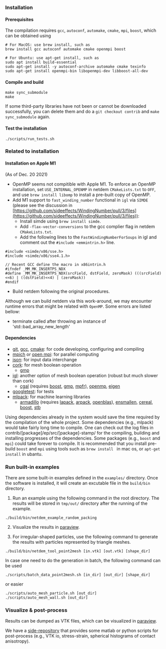 ###

### Installation

#### Prerequisites

The compilation requires ``gcc``, ``autoconf``, ``automake``, ``cmake``, ``mpi``, ``boost``, which can be obtained using

```
# For MacOS: use brew install, such as
brew install gcc autoconf automake cmake openmpi boost
        
# For Ubuntu: use apt-get install, such as
sudo apt install build-essential
sudo apt-get install -y autoconf-archive automake cmake texinfo
sudo apt-get install openmpi-bin libopenmpi-dev libboost-all-dev
```

#### Compile and build

```
make sync_submodule
make
``` 

If some third-party libraries have not been or cannot be downloaded successfully, you can delete them and do a ``git checkout contrib`` and ``make sync_submodule`` again.


#### Test the installation

```
./scripts/run_tests.sh
```

### Related to installation 

#### Installation on Apple M1

(As of Dec. 20 2021)

- OpenMP seems not compitible with Apple M1. To enforce an OpenMP installation, set ``USE_INTERNAL_OPENMP`` in netdem ``CMakeLists.txt`` to ``OFF``, and use ``brew install libomp`` to install a pre-built copy of OpenMP.
- Add M1 support to ``fast_winding_number`` functional in ``igl`` via ``SIMDE`` (please see the discussion in [https://github.com/sideeffects/WindingNumber/pull/3/files](https://github.com/sideeffects/WindingNumber/pull/3/files)): 
    - Install simde using ``brew install simde``.
    - Add ``-flax-vector-conversions`` to the gcc complier flag in netdem ``CMakeLists.txt``.
    - Add the following lines to the ``FastWindingNumberForSoups`` in igl and comment out the ``#include <emmintrin.h>`` line.

```
#include <simde/x86/sse.h>
#include <simde/x86/sse4.1.h>

// Recent GCC define the macro in x86intrin.h
#ifndef _MM_MK_INSERTPS_NDX
#define _MM_MK_INSERTPS_NDX(srcField, dstField, zeroMask) (((srcField)<<6) | ((dstField)<<4) | (zeroMask))
#endif
```

- Build netdem following the original procedures.

Although we can build netdem via this work-around, we may encounter runtime errors that might be related with ``OpenMP``. Some errors are listed bellow:

- terminate called after throwing an instance of 'std::bad_array_new_length'

#### Dependencies

 - [git](https://git-scm.com), [gcc](https://gcc.gnu.org), [cmake](https://cmake.org): for code developing, configuring and compiling
 - [mpich](https://www.mpich.org) or [open mpi](https://www.open-mpi.org): for parallel computing
 - [json](https://github.com/ArthurSonzogni/nlohmann_json_cmake_fetchcontent.git): for input data interchange
 - [cork](https://github.com/libigl/cork.git): for mesh boolean operation
    - [gmp](https://gmplib.org)
 - [igl](https://github.com/libigl/libigl.git): another option of mesh boolean operation (robust but much slower than cork)
    - [cgal](https://github.com/CGAL/cgal.git) (requires [boost](https://github.com/boostorg/boost.git), [gmp](https://gmplib.org), [mpfr](https://www.mpfr.org)), [openmp](https://openmp.llvm.org/), [eigen](https://gitlab.com/libeigen/eigen.git)
 - [googletest](https://github.com/google/googletest.git): for tests
 - [mlpack](https://github.com/mlpack/mlpack.git): for machine learning libraries
    - [armadillo](http://arma.sourceforge.net/download.html) (requires [lapack](https://github.com/Reference-LAPACK/lapack.git), [arpack](https://github.com/opencollab/arpack-ng.git), [openblas](https://github.com/xianyi/OpenBLAS.git)), [ensmallen](https://github.com/mlpack/ensmallen), [cereal](https://github.com/USCiLab/cereal), [boost](https://github.com/boostorg/boost.git), [stb](https://github.com/nothings/stb.git)

Using dependencies already in the system would save the time required by the compilation of the whole project. Some dependencies (e.g., mlpack) would take fairly long time to compile. One can check out the log files in contrib/[package]/ep/src/[package]-stamp/ for the compiling, building and installing progresses of the dependencies. Some packages (e.g., ``boost`` and ``mpi``) could take forever to compile. It is recommended that you install pre-build ``boost`` and ``mpi`` using tools such as ``brew install `` in mac os, or ``apt-get install`` in ubantu.

### Run built-in examples

There are some built-in examples defined in the ``examples/`` directory. Once the software is installed, it will create an excutable file in the ``build/bin`` directory. 

1. Run an example using the following command in the root directory. The results will be stored in ``tmp/out/`` directory after the running of the example.

```
./build/bin/netdem_example_random_packing
```

2. Visualize the results in [paraview](https://www.paraview.org).

3. For irregular-shaped particles, use the following command to generate the results with particles represented by triangle meshes.

```
./build/bin/netdem_tool_point2mesh [in.vtk] [out.vtk] [shape_dir]
```

In case one need to do the generation in batch, the following command can be used

```
./scripts/batch_data_point2mesh.sh [in_dir] [out_dir] [shape_dir]
```

or easier
        
```
./scripts/auto_mesh_particle.sh [out_dir]
./scripts/auto_mesh_wall.sh [out_dir]
```

### Visualize & post-process

Results can be dumped as VTK files, which can be visualized in [paraview](https://www.paraview.org/).

We have a [side-repository](https://github.com/net-dem/dem_postprocess_scripts) that provides some matlab or python scripts for post-process (e.g., VTK io, stress-strain, spherical histograms of contact anisotropy).